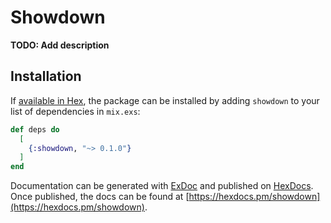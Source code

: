 # Showdown

**TODO: Add description**

## Installation

If [available in Hex](https://hex.pm/docs/publish), the package can be installed
by adding `showdown` to your list of dependencies in `mix.exs`:

```elixir
def deps do
  [
    {:showdown, "~> 0.1.0"}
  ]
end
```

Documentation can be generated with [ExDoc](https://github.com/elixir-lang/ex_doc)
and published on [HexDocs](https://hexdocs.pm). Once published, the docs can
be found at [https://hexdocs.pm/showdown](https://hexdocs.pm/showdown).

